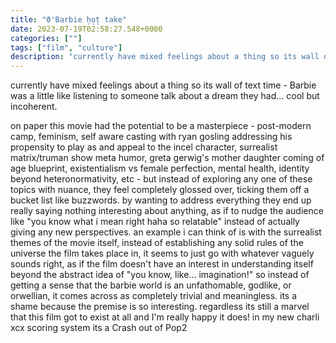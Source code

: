 ```yaml
---
title: "ϑ'Barbie h̗o̖t̖ take"
date: 2023-07-19T02:58:27.548+0000
categories: [""]
tags: ["film", "culture"]
description: "currently have mixed feelings about a thing so its wall of text time"
---
```


currently have mixed feelings about a thing so its wall of text time - Barbie was a little like listening to someone talk about a dream they had... cool but incoherent.

on paper this movie had the potential to be a masterpiece - post-modern camp, feminism, self aware casting with ryan gosling addressing his propensity to play as and appeal to the incel character, surrealist matrix/truman show meta humor, greta gerwig's mother daughter coming of age blueprint, existentialism vs female perfection, mental health, identity beyond heteronormativity, etc - but instead of exploring any one of these topics with nuance, they feel completely glossed over, ticking them off a bucket list like buzzwords. by wanting to address everything they end up really saying nothing interesting about anything, as if to nudge the audience like "you know what i mean right haha so relatable" instead of actually giving any new perspectives. an example i can think of is with the surrealist themes of the movie itself, instead of establishing any solid rules of the universe the film takes place in, it seems to just go with whatever vaguely sounds right, as if the film doesn't have an interest in understanding itself beyond the abstract idea of "you know, like... imagination!" so instead of getting a sense that the barbie world is an unfathomable, godlike, or orwellian, it comes across as completely trivial and meaningless. its a shame because the premise is so interesting. regardless its still a marvel that this film got to exist at all and I'm really happy it does! in my new charli xcx scoring system its a Crash out of Pop2
